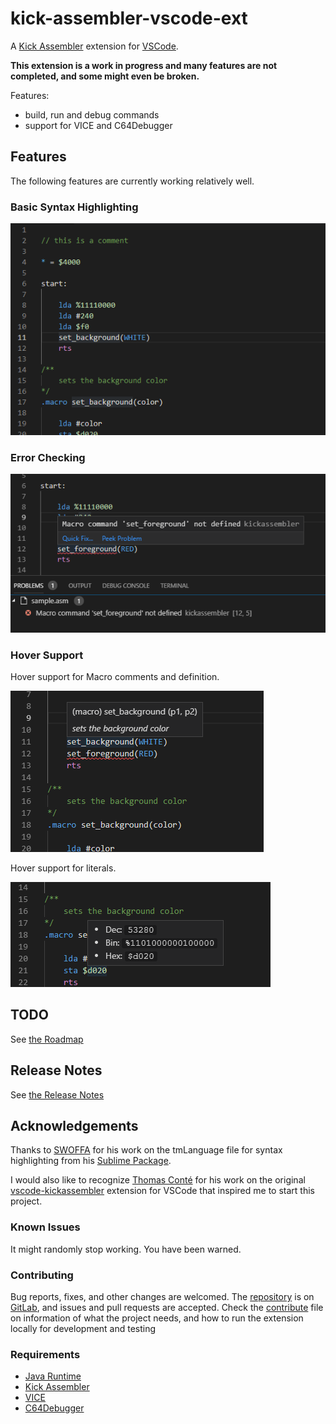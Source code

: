 # kick-assembler-vscode-ext
A [Kick Assembler](http://www.theweb.dk/KickAssembler/Main.html#frontpage) extension for [VSCode](https://code.visualstudio.com/).

**This extension is a work in progress and many features are not completed, and some might even be broken.**

Features:
* build, run and debug commands
* support for VICE and C64Debugger


## Features
The following features are currently working relatively well.

### Basic Syntax Highlighting
![Syntax Highlighting](/images/ka-syntax-highlighting.png)

### Error Checking
![Error Checking](/images/ka-error-checking.png)

### Hover Support
Hover support for Macro comments and definition.

![Macro Comment Hover](/images/ka-hover1.png)

Hover support for literals.

![Macro Comment Hover](/images/ka-hover2.png)


## TODO
See [the Roadmap](/ROADMAP.md)

## Release Notes
See [the Release Notes](/RELEASE.md)

## Acknowledgements
Thanks to [SWOFFA](https://csdb.dk/scener/?id=984) for his work on the tmLanguage file for syntax highlighting from his [Sublime Package](https://github.com/Swoffa/SublimeKickAssemblerC64).

I would also like to recognize [Thomas Conté]() for his work on the original [vscode-kickassembler](https://github.com/tomconte/vscode-kickassembler) extension for VSCode that inspired me to start this project.

### Known Issues
It might randomly stop working. You have been warned.

### Contributing
Bug reports, fixes, and other changes are welcomed. The [repository](https://gitlab.com/retro-coder/commodore/kick-assembler-vscode-ext) is on [GitLab](https://gitlab.com), and issues and pull requests are accepted. Check the [contribute](CONTRIBUTE.md) file on information of what the project needs, and how to run the extension locally for development and testing

### Requirements
* [Java Runtime](https://java.com/en/download/)
* [Kick Assembler](http://www.theweb.dk/KickAssembler/Main.html#frontpage)
* [VICE](http://vice-emu.sourceforge.net/index.html#download)
* [C64Debugger](https://sourceforge.net/projects/c64-debugger/files/latest/download)